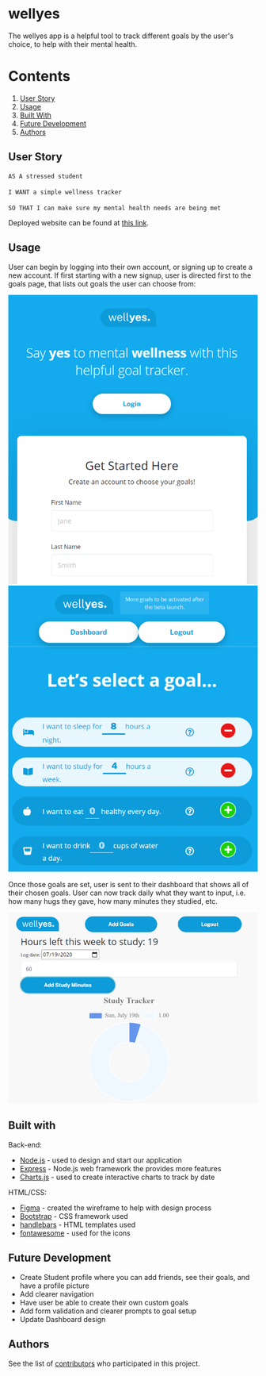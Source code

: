 # wellyes

The wellyes app is a helpful tool to track different goals by the user's choice, to help with their mental health.

# Contents
1. [User Story](#user-story)
2. [Usage](#usage)
3. [Built With](#built-with)
4. [Future Development](#future-development)
5. [Authors](#authors)

## User Story
```
AS A stressed student

I WANT a simple wellness tracker

SO THAT I can make sure my mental health needs are being met
```

Deployed website can be found at [this link](https://glacial-meadow-97517.herokuapp.com/).

## Usage 
User can begin by logging into their own account, or signing up to create a new account. If first starting with a new signup, user is directed first to the goals page, that lists out goals the user can choose from:

![Signup Page](./public/images/signup.PNG)
![Goals page](./public/images/goals.PNG)


Once those goals are set, user is sent to their dashboard that shows all of their chosen goals. 
User can now track daily what they want to input, i.e. how many hugs they gave, how many minutes they studied, etc.

![Dashboard page](./public/images/dashboard.PNG)

## Built with

Back-end:
- [Node.js](https://nodejs.org/en/) - used to design and start our application
- [Express](https://expressjs.com/) - Node.js web framework the provides more features
- [Charts.js](https://www.chartjs.org/) - used to create interactive charts to track by date

HTML/CSS:
- [Figma](https://www.figma.com/) - created the wireframe to help with design process
- [Bootstrap](https://getbootstrap.com/) - CSS framework used
- [handlebars](https://handlebarsjs.com/) - HTML templates used
- [fontawesome](https://fontawesome.com/) - used for the icons

## Future Development

- Create Student profile where you can add friends, see their goals, and have a profile picture
- Add clearer navigation
- Have user be able to create their own custom goals
- Add form validation and clearer prompts to goal setup
- Update Dashboard design


## Authors
See the list of [contributors](https://github.com/jtcravey1991/the-a-team-project-2/graphs/contributors) who participated in this project.